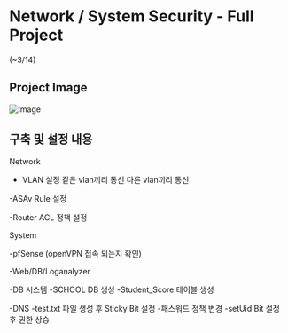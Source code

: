 # Network / System Security - Full Project
(~3/14)

## Project Image

![Image](https://github.com/user-attachments/assets/b335c661-f4c3-47c5-a94a-383c57d3cde5)


## 구축 및 설정 내용
Network

- VLAN 설정
   같은 vlan끼리 통신
   다른 vlan끼리 통신

-ASAv Rule 설정

-Router ACL 정책 설정


System

-pfSense (openVPN 접속 되는지 확인)

-Web/DB/Loganalyzer

-DB 시스템
 -SCHOOL DB 생성
 -Student_Score 테이블 생성

-DNS
 -test.txt 파일 생성 후 Sticky Bit 설정
 -패스워드 정책 변경
 -setUid Bit 설정 후 권한 상승

 
